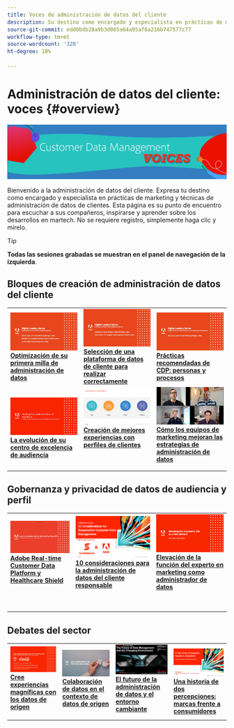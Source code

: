 ```yaml
---
title: Voces de administración de datos del cliente
description: Su destino como encargado y especialista en prácticas de marketing y técnicas de gestión de datos de clientes.  Esta página es su punto de encuentro para escuchar a sus compañeros, inspirarse y aprender sobre los desarrollos en martech.
source-git-commit: edd0bdb28a9b3d065a64a95af6a216b747577c77
workflow-type: tm+mt
source-wordcount: '328'
ht-degree: 18%

---
```


# Administración de datos del cliente: voces {#overview}

<img alt="Voces de administración de datos del cliente" src="./assets/cdp-voices-banner.png" />

Bienvenido a la administración de datos del cliente. Expresa tu destino como encargado y especialista en prácticas de marketing y técnicas de administración de datos de clientes. Esta página es su punto de encuentro para escuchar a sus compañeros, inspirarse y aprender sobre los desarrollos en martech. No se requiere registro, simplemente haga clic y mírelo.

>[!TIP]
>
>**Todas las sesiones grabadas se muestran en el panel de navegación de la izquierda**.

## Bloques de creación de administración de datos del cliente

<table>
  <tr>
   <td>
      <a href="./cdm/first-mile.md">
      <img alt="Optimización de su primera milla de administración de datos" src="./assets/first-mile.png"/>
      </a>
      <div>
         <a href="./cdm/first-mile.md"><strong>Optimización de su primera milla de administración de datos</strong></a>
         <br/>
      </div>
   </td>
   <td>
      <a href="./cdm/cdp-success.md">
      <img alt="Selección de una plataforma de datos de cliente para realizar correctamente" src="./assets/cdp-success.png"/>
      </a>
      <div>
         <a href="./cdm/cdp-success.md"><strong>Selección de una plataforma de datos de cliente para realizar correctamente</strong></a>
         <br/>
      </div>
    </td>
    <td>
      <a href="./cdm/people-and-process.md">
      <img alt="Personas y procesos" src="./assets/people-and-process.png"/>
      </a>
      <div>
         <a href="./cdm/people-and-process.md"><strong>Prácticas recomendadas de CDP: personas y procesos</strong></a>
         <br/>
      </div>
    </td>
   </tr>
   <tr> 
   <td>
      <a href="./cdm/evolving-your-audience-center-of-excellence.md">
      <img alt="La evolución de su centro de excelencia de audiencia" src="./assets/evolving-your-audience-center-of-excellence.png"/>
      </a>
      <div>
         <a href="./cdm/evolving-your-audience-center-of-excellence.md"><strong>La evolución de su centro de excelencia de audiencia</strong></a>
         <br/>
      </div>
    </td>
   <td>
      <a href="./cdm/building-better-experiences-with-customer-profiles.md">
      <img alt="Creación de mejores experiencias con perfiles de clientes" src="./assets/building-better-experiences-with-customer-profiles.png"/>
      </a>
      <div>
         <a href="./cdm/building-better-experiences-with-customer-profiles.md"><strong>Creación de mejores experiencias con perfiles de clientes</strong></a>
      </div>
      <p>
        <br/>
    </td>
   <td>
      <a href="./cdm/how-marketing-teams-are-improving-data-management-strategies.md">
      <img alt="Cómo los equipos de marketing mejoran las estrategias de administración de datos" src="./assets/how-marketing-teams-are-improving-data-management-strategies.png"/>
      </a>
      <div>
         <a href="./cdm/how-marketing-teams-are-improving-data-management-strategies.md"><strong>Cómo los equipos de marketing mejoran las estrategias de administración de datos</strong></a>
      </div>
      <p>
      </p>
    </td>
  </tr>
</table>

## Gobernanza y privacidad de datos de audiencia y perfil

<table>
  <tr>
   <td>
      <a href="./governance/healthcare-shield.md">
      <img alt="Adobe Real-time Customer Data Platform y Healthcare Shield" src="./assets/healthcare-shield.png"/>
      </a>
      <div>
         <a href="./governance/healthcare-shield.md"><strong>Adobe Real-time Customer Data Platform y Healthcare Shield</strong></a>
         <br/>
      </div>
      <p>
        <br/>
   </td> 
   <td>
      <a href="https://experienceleague.adobe.com/docs/platform-learn/tutorials/privacy/ten-considerations-for-responsible-customer-data-management.html">
      <img alt="10 consideraciones para la administración de datos del cliente responsable" src="./assets/ten-considerations-for-responsible-customer-data-management.png"/>
      </a>
      <div>
         <a href="https://experienceleague.adobe.com/docs/platform-learn/tutorials/privacy/ten-considerations-for-responsible-customer-data-management.html"><strong>10 consideraciones para la administración de datos del cliente responsable</strong></a>
         <br/>
      </div>
      <p>
        <br/>
    </td>
    <td>
      <a href="https://experienceleague.adobe.com/docs/platform-learn/tutorials/privacy/elevating-the-marketers-role-as-a-data-steward.html">
      <img alt="Elevación de la función del experto en marketing como administrador de datos" src="./assets/elevating-the-marketers-role-as-a-data-steward.png"/>
      </a>
      <div>
         <a href="https://experienceleague.adobe.com/docs/platform-learn/tutorials/privacy/elevating-the-marketers-role-as-a-data-steward.html"><strong>Elevación de la función del experto en marketing como administrador de datos</strong></a>
         <br/>
      </div>
      <p>
        <br/>
       </p>
    </td>
  </tr>
</table>

## Debates del sector

<table>
  <tr>
     <td>
      <a href="./industry/build-superb-experiences-with-your-first-party-data.md">
      <img alt="Cree experiencias magníficas con los datos de origen" src="./assets/build-superb-experiences-with-your-first-party-data.png"/>
      </a>
      <div>
         <a href="./industry/build-superb-experiences-with-your-first-party-data.md"><strong>Cree experiencias magníficas con los datos de origen</strong></a>
      </div>
      <p>
      </p>
    </td>
     <td>
      <a href="./industry/data-collaboration-in-the-first-party-data-context.md">
      <img alt="Colaboración de datos en el contexto de datos de origen" src="./assets/data-collaboration-in-the-first-party-data-context.png"/>
      </a>
      <div>
         <a href="./industry/data-collaboration-in-the-first-party-data-context.md"><strong>Colaboración de datos en el contexto de datos de origen</strong></a>
      </div>
      <p>
      </p>
    </td>
     <td>
      <a href="./industry/the-future-of-data-management-and-the-changing-environment.md">
      <img alt="El futuro de la administración de datos y el entorno cambiante" src="./assets/the-future-of-data-management-and-the-changing-environment.png"/>
      </a>
      <div>
         <a href="./industry/the-future-of-data-management-and-the-changing-environment.md"><strong>El futuro de la administración de datos y el entorno cambiante</strong></a>
      </div>
      <p>
      </p>
    </td>
   <td>
      <a href="./industry/brands-vs-consumers.md">
      <img alt="Una historia de dos percepciones: marcas frente a consumidores" src="./assets/brands-vs-consumers.png"/>
      </a>
      <div>
         <a href="./industry/brands-vs-consumers.md"><strong>Una historia de dos percepciones: marcas frente a consumidores</strong></a>
         <br/>
      </div>
    </td>
  </tr>
</table>
